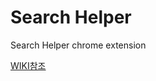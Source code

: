 # Search Helper

Search Helper chrome extension

[WIKI참조](https://github.com/toadyism/searchHelper/wiki)

